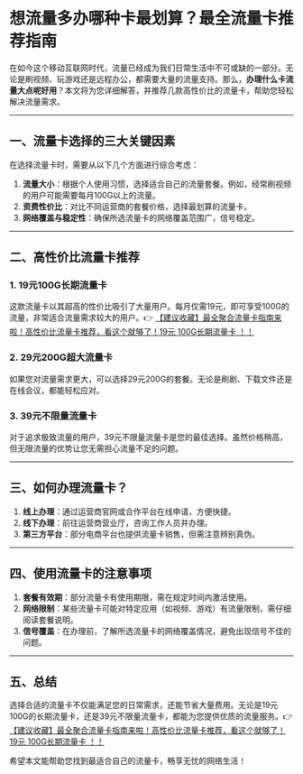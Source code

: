 # 想流量多办哪种卡最划算？最全流量卡推荐指南

在如今这个移动互联网时代，流量已经成为我们日常生活中不可或缺的一部分。无论是刷视频、玩游戏还是远程办公，都需要大量的流量支持。那么，**办理什么卡流量大点呢好用**？本文将为您详细解答，并推荐几款高性价比的流量卡，帮助您轻松解决流量需求。

---

## 一、流量卡选择的三大关键因素

在选择流量卡时，需要从以下几个方面进行综合考虑：

1. **流量大小**：根据个人使用习惯，选择适合自己的流量套餐。例如，经常刷视频的用户可能需要每月100G以上的流量。
2. **资费性价比**：对比不同运营商的套餐价格，选择最划算的流量卡。
3. **网络覆盖与稳定性**：确保所选流量卡的网络覆盖范围广，信号稳定。

---

## 二、高性价比流量卡推荐

### 1. 19元100G长期流量卡
这款流量卡以其超高的性价比吸引了大量用户。每月仅需19元，即可享受100G的流量，非常适合流量需求较大的用户。👉 [【建议收藏】最全聚合流量卡指南来啦！高性价比流量卡推荐，看这个就够了！19元 100G长期流量卡 ！！](https://bit.ly/Liuliangka)

### 2. 29元200G超大流量卡
如果您对流量需求更大，可以选择29元200G的套餐。无论是刷剧、下载文件还是在线会议，都能轻松应对。

### 3. 39元不限量流量卡
对于追求极致流量的用户，39元不限量流量卡是您的最佳选择。虽然价格稍高，但无限流量的优势让您无需担心流量不足的问题。

---

## 三、如何办理流量卡？

1. **线上办理**：通过运营商官网或合作平台在线申请，方便快捷。
2. **线下办理**：前往运营商营业厅，咨询工作人员并办理。
3. **第三方平台**：部分电商平台也提供流量卡销售，但需注意辨别真伪。

---

## 四、使用流量卡的注意事项

1. **套餐有效期**：部分流量卡有使用期限，需在规定时间内激活使用。
2. **网络限制**：某些流量卡可能对特定应用（如视频、游戏）有流量限制，需仔细阅读套餐说明。
3. **信号覆盖**：在办理前，了解所选流量卡的网络覆盖情况，避免出现信号不佳的问题。

---

## 五、总结

选择合适的流量卡不仅能满足您的日常需求，还能节省大量费用。无论是19元100G的长期流量卡，还是39元不限量流量卡，都能为您提供优质的流量服务。👉 [【建议收藏】最全聚合流量卡指南来啦！高性价比流量卡推荐，看这个就够了！19元 100G长期流量卡 ！！](https://bit.ly/Liuliangka)

希望本文能帮助您找到最适合自己的流量卡，畅享无忧的网络生活！